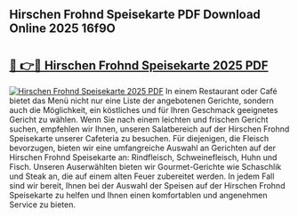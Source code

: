 ## Hirschen Frohnd Speisekarte PDF Download Online 2025 16f9O

# <h2><a href="http://gcdp90.nevu.top/?p=Hirschen+Frohnd+Speisekarte">🔗 👉🔴 Hirschen Frohnd Speisekarte 2025 PDF</a></h2>

[![Hirschen Frohnd Speisekarte 2025 PDF](https://i.imgur.com/dBaPXMq.png)](http://gcdp90.nevu.top/?p=Hirschen+Frohnd+Speisekarte)
In einem Restaurant oder Café bietet das Menü nicht nur eine Liste der angebotenen Gerichte, sondern auch die Möglichkeit, ein köstliches und für Ihren Geschmack geeignetes Gericht zu wählen. Wenn Sie nach einem leichten und frischen Gericht suchen, empfehlen wir Ihnen, unseren Salatbereich auf der Hirschen Frohnd Speisekarte unserer Cafeteria zu besuchen. Für diejenigen, die Fleisch bevorzugen, bieten wir eine umfangreiche Auswahl an Gerichten auf der Hirschen Frohnd Speisekarte an: Rindfleisch, Schweinefleisch, Huhn und Fisch. Unseren Auserwählten bieten wir Gourmet-Gerichte wie Schaschlik und Steak an, die auf einem alten Feuer zubereitet werden. In jedem Fall sind wir bereit, Ihnen bei der Auswahl der Speisen auf der Hirschen Frohnd Speisekarte zu helfen und Ihnen einen komfortablen und angenehmen Service zu bieten.
